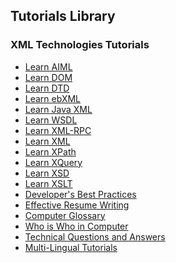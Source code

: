 ## Tutorials Library
### XML Technologies Tutorials
* [Learn AIML](/aiml/index.htm) <!--https://www.tutorialspoint.com/images/aiml_icon.png--> 
* [Learn DOM](/dom/index.htm) <!--https://www.tutorialspoint.com/images/dom_icon.png--> 
* [Learn DTD](/dtd/index.htm) <!--https://www.tutorialspoint.com/images/dtd_icon.png--> 
* [Learn ebXML](/ebxml/index.htm) <!--https://www.tutorialspoint.com/images/ebxml_icon.png--> 
* [Learn Java XML](/java_xml/index.htm) <!--https://www.tutorialspoint.com/images/java_xml_icon.png--> 
* [Learn WSDL](/wsdl/index.htm) <!--https://www.tutorialspoint.com/images/wsdl_icon.png--> 
* [Learn XML-RPC](/xml-rpc/index.htm) <!--https://www.tutorialspoint.com/images/xml-rpc_icon.png--> 
* [Learn XML](/xml/index.htm) <!--https://www.tutorialspoint.com/images/xml_icon.png--> 
* [Learn XPath](/xpath/index.htm) <!--https://www.tutorialspoint.com/images/xpath_icon.png--> 
* [Learn XQuery](/xquery/index.htm) <!--https://www.tutorialspoint.com/images/xquery_icon.png--> 
* [Learn XSD](/xsd/index.htm) <!--https://www.tutorialspoint.com/images/xsd_icon.png--> 
* [Learn XSLT](/xslt/index.htm) <!--https://www.tutorialspoint.com/images/xslt_icon.png--> 
* [Developer's Best Practices](/developers_best_practices/index.htm) <!--https://www.tutorialspoint.com/images/developers-best-practices.png--> 
* [Effective Resume Writing](/effective_resume_writing.htm) <!--https://www.tutorialspoint.com/images/resume-writing.png--> 
* [Computer Glossary](/computer_glossary.htm) <!--https://www.tutorialspoint.com/images/computer-glossary.png--> 
* [Who is Who in Computer](/computer_whoiswho.htm) <!--https://www.tutorialspoint.com/images/who-is-who.png--> 
* [Technical Questions and Answers](/questions_and_answers.htm) <!--https://www.tutorialspoint.com/images/questions-answers.png--> 
* [Multi-Lingual Tutorials](/multi_language_tutorials.htm) <!--https://www.tutorialspoint.com/images/multilanguage-tutorials.png--> 

